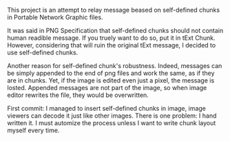 This project is an attempt to relay message beased on self-defined chunks in Portable Network Graphic files.

It was said in PNG Specification that self-defined chunks should not contain human readible message. If you truely want to do so, put it in tExt Chunk. However, considering that will ruin the original tExt message, I decided to use self-defined chunks.

Another reason for self-defined chunk's robustness. Indeed, messages can be simply appended to the end of png files and work the same, as if they are in chunks. Yet, if the image is edited even just a pixel, the message is losted. Appended messages are not part of the image, so when image editor rewrites the file, they would be overwritten.

First commit:
I managed to insert self-defined chunks in image, image viewers can decode it just like other images. There is one problem: I hand written it. I must automize the process unless I want to write chunk layout myself every time.